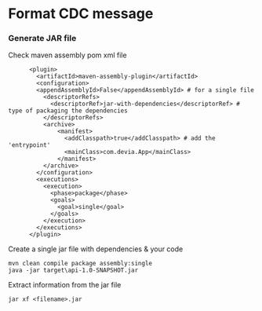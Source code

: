 # Format CDC message

### Generate JAR file 
Check maven assembly pom xml file 
```
      <plugin>
        <artifactId>maven-assembly-plugin</artifactId>
        <configuration>
        <appendAssemblyId>False</appendAssemblyId> # for a single file 
          <descriptorRefs>
            <descriptorRef>jar-with-dependencies</descriptorRef> # type of packaging the dependencies 
          </descriptorRefs>
          <archive>
              <manifest>
                <addClasspath>true</addClasspath> # add the 'entrypoint'
                <mainClass>com.devia.App</mainClass>
              </manifest>
          </archive>
        </configuration>
        <executions>
          <execution>
            <phase>package</phase>
            <goals>
              <goal>single</goal>
            </goals>
          </execution>
        </executions>
      </plugin>
```
Create a single jar file with dependencies & your code 
```
mvn clean compile package assembly:single
java -jar target\api-1.0-SNAPSHOT.jar
```

Extract information from the jar file 
```
jar xf <filename>.jar
```